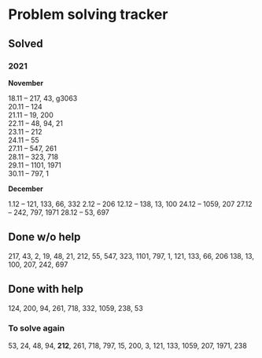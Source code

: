 # Problem solving tracker 

## Solved

### 2021
**November**

18.11 – 217, 43, g3063   
20.11 – 124  
21.11 – 19, 200    
22.11 – 48, 94, 21  
23.11 – 212  
24.11 – 55  
27.11 – 547, 261  
28.11 – 323, 718  
29.11 – 1101, 1971  
30.11 – 797, 1

**December**  

1.12 – 121, 133, 66, 332
2.12 – 206
12.12 – 138, 13, 100
24.12 – 1059, 207
27.12 – 242, 797, 1971
28.12 – 53, 697

## Done w/o help
217, 43, 2, 19, 48, 21, 212, 55, 547, 323, 1101, 797, 1, 121, 133, 66, 206
138, 13, 100, 207, 242, 697

## Done with help
124, 200, 94, 261, 718, 332, 1059, 238, 53

### To solve again
53, 24, 48, 94, **212**, 261, 718, 797, 15, 200, 3, 121, 133, 1059, 207, 1971, 238
